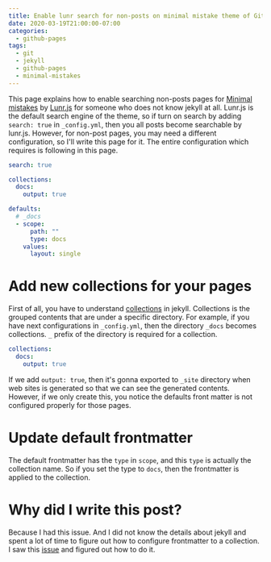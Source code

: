 ```yaml
---
title: Enable lunr search for non-posts on minimal mistake theme of GitHub pages
date: 2020-03-19T21:00:00-07:00
categories:
  - github-pages
tags:
  - git
  - jekyll
  - github-pages
  - minimal-mistakes
---
```


This page explains how to enable searching non-posts pages for [Minimal mistakes](https://github.com/mmistakes/minimal-mistakes) by [Lunr.js](https://lunrjs.com/) for someone who does not know jekyll at all.
Lunr.js is the default search engine of the theme, so if turn on search by adding `search: true` in `_config.yml`, then you all posts become searchable by lunr.js.
However, for non-post pages, you may need a different configuration, so I'll write this page for it.
The entire configuration which requires is following in this page.

```yml
search: true

collections:
  docs:
    output: true

defaults:
  # _docs
  - scope:
      path: ""
      type: docs
    values:
      layout: single
```


# Add new collections for your pages
First of all, you have to understand [collections](https://jekyllrb.com/docs/collections/) in jekyll.
Collections is the grouped contents that are under a specific directory.
For example, if you have next configurations in `_config.yml`, then the directory `_docs` becomes collections.
`_` prefix of the directory is required for a collection.

```yml
collections:
  docs:
    output: true
```

If we add `output: true`, then it's gonna exported to `_site` directory when web sites is generated so that we can see the generated contents.
However, if we only create this, you notice the defaults front matter is not configured properly for those pages.


# Update default frontmatter
The default frontmatter has the `type` in `scope`, and this `type` is actually the collection name.
So if you set the type to `docs`, then the frontmatter is applied to the collection.


# Why did I write this post?
Because I had this issue.
And I did not know the details about jekyll and spent a lot of time to figure out how to configure frontmatter to a collection.
I saw this [issue](https://github.com/jekyll/jekyll/issues/2405) and figured out how to do it.
